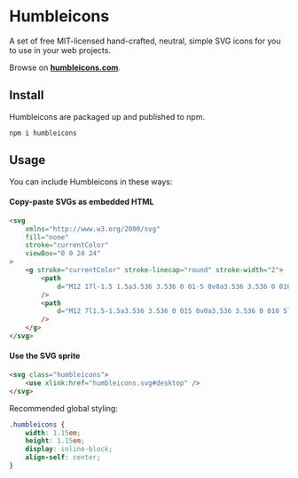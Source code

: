 # Humbleicons

A set of free MIT-licensed hand-crafted, neutral, simple SVG icons for you to use in your web projects.

Browse on **[humbleicons.com](https://humbleicons.com)**.

## Install

Humbleicons are packaged up and published to npm.

```shell
npm i humbleicons
```

## Usage

You can include Humbleicons in these ways:

#### Copy-paste SVGs as embedded HTML

```html
<svg
	xmlns="http://www.w3.org/2000/svg"
	fill="none"
	stroke="currentColor"
	viewBox="0 0 24 24"
>
	<g stroke="currentColor" stroke-linecap="round" stroke-width="2">
		<path
			d="M12 17l-1.5 1.5a3.536 3.536 0 01-5 0v0a3.536 3.536 0 010-5l3-3a3.536 3.536 0 015 0v0"
		/>
		<path
			d="M12 7l1.5-1.5a3.536 3.536 0 015 0v0a3.536 3.536 0 010 5l-3 3a3.536 3.536 0 01-5 0v0"
		/>
	</g>
</svg>
```

#### Use the SVG sprite

```html
<svg class="humbleicons">
	<use xlink:href="humbleicons.svg#desktop" />
</svg>
```

Recommended global styling:

```css
.humbleicons {
	width: 1.15em;
	height: 1.15em;
	display: inline-block;
	align-self: center;
}
```
